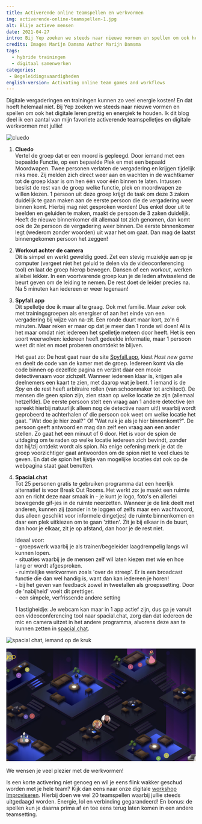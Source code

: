 ```yaml
---
title: Activerende online teamspellen en werkvormen
img: activerende-online-teamspellen-1.jpg
alt: Blije actieve mensen
date: 2021-04-27
intro: Bij Yep zoeken we steeds naar nieuwe vormen en spellen om ook het digitale leren prettig en energiek te houden. Ik dit blog deel ik een aantal van mijn favoriete activerende teamspelletjes en digitale werkvormen met jullie!
credits: Images Marijn Damsma Author Marijn Damsma
tags: 
  - hybride trainingen
  - digitaal samenwerken
categories:
 - Begeleidingsvaardigheden
english-version: Activating online team games and workflows
---
```

Digitale vergaderingen en trainingen kunnen zo veel energie kosten! En dat hoeft helemaal niet. Bij Yep zoeken we steeds naar nieuwe vormen en spellen om ook het digitale leren prettig en energiek te houden. Ik dit blog deel ik een aantal van mijn favoriete activerende teamspelletjes en digitale werkvormen met jullie!

![cluedo](./activerende-online-teamspellen-2.png)
1.  **Cluedo**  
    Vertel de groep dat er een moord is gepleegd. Door iemand met een bepaalde Functie, op een bepaalde Plek en met een bepaald Moordwapen. Twee personen verlaten de vergadering en krijgen tijdelijk niks mee. Zij melden zich direct weer aan en wachten in de wachtkamer tot de groep klaar is om hen één voor één binnen te laten. Intussen beslist de rest van de groep welke functie, plek en moordwapen ze willen kiezen. 1 persoon uit deze groep krijgt de taak om deze 3 zaken duidelijk te gaan maken aan de eerste persoon die de vergadering weer binnen komt. Hierbij mag niet gesproken worden! Dus enkel door uit te beelden en geluiden te maken, maakt de persoon de 3 zaken duidelijk. Heeft de nieuwe binnenkomer dit allemaal tot zich genomen, dan komt ook de 2e persoon de vergadering weer binnen. De eerste binnenkomer legt (wederom zonder woorden) uit waar het om gaat. Dan mag de laatst binnengekomen persoon het zeggen!  
    
2.  **Workout achter de camera**  
    Dit is simpel en werkt geweldig goed. Zet een stevig muziekje aan op je computer (vergeet niet het geluid te delen via de videoconferencing tool) en laat de groep hierop bewegen. Dansen of een _workout_, werken allebei lekker. In een voortvarende groep kun je de leden afwisselend de beurt geven om de leiding te nemen. De rest doet de leider precies na. Na 5 minuten kan iedereen er weer tegenaan!  

    
3.  **Spyfall.app**  
    Dit spelletje doe ik maar al te graag. Ook met familie. Maar zeker ook met trainingsgroepen als energiser of aan het einde van een vergadering bij wijze van na-zit. Een ronde duurt maar kort, zo'n 6 minuten. Maar reken er maar op dat je meer dan 1 ronde wil doen! Al is het maar omdat niet iedereen het spelletje meteen door heeft. Het is een soort weerwolven: iedereen heeft gedeelde informatie, maar 1 persoon weet dit niet en moet proberen onontdekt te blijven.  
      
    Het gaat zo: De host gaat naar de site [Spyfall.app](https://www.spyfall.app/), kiest _Host new game_ en deelt de code van de kamer met de groep. Iedereen komt via die code binnen op dezelfde pagina en verzint daar een mooie detectivenaam voor zichzelf. Wanneer iedereen klaar is, krijgen alle deelnemers een kaart te zien, met daarop wat je bent. 1 iemand is de _Spy_ en de rest heeft arbitraire rollen (van schoonmaker tot architect). De mensen die geen spion zijn, zien staan op welke locatie ze zijn (allemaal hetzelfde). De eerste persoon stelt een vraag aan 1 andere detective (en spreekt hierbij natuurlijk alleen nog de detective naam uit!) waarbij wordt geprobeerd te achterhalen of die persoon ook weet om welke locatie het gaat. "Wat doe je hier zoal?" Of "Wat ruik je als je hier binnenkomt?". De persoon geeft antwoord en mag dan zelf een vraag aan een ander stellen. Zo gaat het een minuut of 6 door. Het is voor de spion de uitdaging om te raden op welke locatie iedereen zich bevindt, zonder dat hij/zij ontdekt wordt als spion. Na enige oefening merk je dat de groep voorzichtiger gaat antwoorden om de spion niet te veel clues te geven. En dat de spion het lijstje van mogelijke locaties dat ook op de webpagina staat gaat benutten.  
      
4.  **Spacial.chat**  
    Tot 25 personen gratis te gebruiken programma dat een heerlijk alternatief is voor Break Out Rooms. Het werkt zo: je maakt een ruimte aan en richt deze naar smaak in - je kunt je logo, foto's en allerlei bewegende gif-jes in de ruimte neerzetten. Wanneer je de link deelt met anderen, kunnen zij (zonder in te loggen of zelfs maar een wachtwoord, dus alleen geschikt voor informele dingetjes) de ruimte binnenkomen en daar een plek uitkiezen om te gaan 'zitten'. Zit je bij elkaar in de buurt, dan hoor je elkaar, zit je op afstand, dan hoor je de rest niet.  
      
    Ideaal voor:  
    \- groepswerk waarbij je als trainer/begeleider laagdrempelig langs wil kunnen lopen.  
    \- situaties waarbij je de mensen zelf wil laten kiezen met wie en hoe lang er wordt afgesproken.  
    \- ruimtelijke werkvormen zoals 'over de streep'. Er is een broadcast functie die dan wel handig is, want dan kan iedereen je horen!  
    \- bij het geven van feedback zowel in tweetallen als groepssetting. Door de 'nabijheid' voelt dit prettiger.  
    \- een simpele, verfrissende andere setting  
      
    1 lastigheidje: Je webcam kan maar in 1 app actief zijn, dus ga je vanuit een videoconferencing tool naar spacial.chat, zorg dan dat iedereen de mic en camera uitzet in het andere programma, alvorens deze aan te kunnen zetten in [spacial.chat](https://spacial.chat).

![spacial chat, iemand op de kruk](./activerende-online-teamspellen-3.png)

![spacial chat, paralelle sessies](./activerende-online-teamspellen-4.png)

  
  
We wensen je veel plezier met de werkvormen!

Is een korte activering niet genoeg en wil je eens flink wakker geschud worden met je hele team? Kijk dan eens naar onze digitale [workshop Improviseren](https://yeptrainingen.nl/trainingsaanbod/improviseren/). Hierbij doen we wel 20 teamspellen waarbij jullie steeds uitgedaagd worden. Energie, lol en verbinding gegarandeerd! En bonus: de spellen kun je daarna prima af en toe eens terug laten komen in een andere teamsetting.